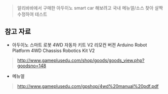 ﻿
> 알리바바에서 구매한 아두이노 smart car 해보려고 국내 메뉴얼/소스 찾아 살짝 수정하여 테스트

## 참고 자료

* 아두이노 스마트 로봇 4WD 자동차 키트 V2 리모컨 버젼 Arduino Robot Platform 4WD Chassiss Robotics Kit V2 

> http://www.gameplusedu.com/shop/goods/goods_view.php?goodsno=148


* 메뉴얼 

> http://www.gameplusedu.com/gpshop/4wd%20manual%20pdf.pdf

